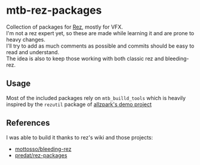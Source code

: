 # mtb-rez-packages

Collection of packages for [Rez](https://github.com/nerdvegas/rez), mostly for VFX.  
I'm not a rez expert yet, so these are made while learning it and are prone to heavy changes.  
I'll try to add as much comments as possible and commits should be easy to read and understand.    
The idea is also to keep those working with both classic rez and bleeding-rez.

## Usage

Most of the included packages rely on `mtb_builld_tools` which is heavily inspired by the `rezutil` package of [allzpark's demo project](https://github.com/mottosso/allzparkdemo/tree/master/allzparkdemo/dev/rezutil)

## References
I was able to build it thanks to rez's wiki and those projects:
- [mottosso/bleeding-rez](https://github.com/mottosso/bleeding-rez.git)
- [predat/rez-packages](https://github.com/predat/rez-packages)
